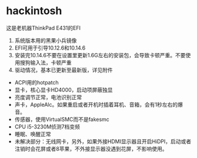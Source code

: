 # hackintosh
这是老机器ThinkPad E431的EFI  
1. 系统版本用的黑果小兵镜像
2. EFI可用于引导10.12.6和10.14.6
3. 安装完10.14.6不要在设置里更新1.6G左右的安装包，会导致卡顿严重。不要使用搜狗输入法，卡顿严重
4. 驱动情况，基本已更新至最新版，详见附件
  - ACPI用的hotpatch
  - 显卡，核心显卡HD4000，启动项屏蔽独显
  - 亮度调节正常，电池识别正常
  - 声卡，AppleAlc。如果重启或者开机时插着耳机、音箱，会有1秒左右的爆音。
  - 传感器，使用VirtualSMC而不是fakesmc
  - CPU i5-3230M侦测7档变频
  - 睡眠、唤醒正常
  - 未解决部分：无线网卡，另外，如果外接HDMI显示器且开启HiDPI，启动或者注销时会花屏或者8苹果，不外接显示器没遇到花屏，不影响使用。
